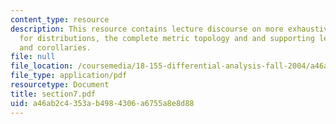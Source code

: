 ```yaml
---
content_type: resource
description: This resource contains lecture discourse on more exhaustive reference
  for distributions, the complete metric topology and and supporting lemmas, prpopositions
  and corollaries.
file: null
file_location: /coursemedia/18-155-differential-analysis-fall-2004/a46ab2c4353ab4984306a6755a8e8d88_section7.pdf
file_type: application/pdf
resourcetype: Document
title: section7.pdf
uid: a46ab2c4-353a-b498-4306-a6755a8e8d88
---
```

